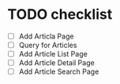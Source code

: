 # TODO checklist

- [ ] Add Articla Page
- [ ] Query for Articles
- [ ] Add Article List Page
- [ ] Add Article Detail Page
- [ ] Add Article Search Page
